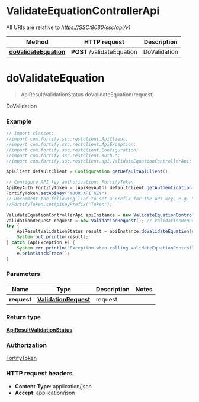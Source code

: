 # ValidateEquationControllerApi

All URIs are relative to *https://SSC:8080/ssc/api/v1*

Method | HTTP request | Description
------------- | ------------- | -------------
[**doValidateEquation**](ValidateEquationControllerApi.md#doValidateEquation) | **POST** /validateEquation | DoValidation


<a name="doValidateEquation"></a>
# **doValidateEquation**
> ApiResultValidationStatus doValidateEquation(request)

DoValidation

### Example
```java
// Import classes:
//import com.fortify.ssc.restclient.ApiClient;
//import com.fortify.ssc.restclient.ApiException;
//import com.fortify.ssc.restclient.Configuration;
//import com.fortify.ssc.restclient.auth.*;
//import com.fortify.ssc.restclient.api.ValidateEquationControllerApi;

ApiClient defaultClient = Configuration.getDefaultApiClient();

// Configure API key authorization: FortifyToken
ApiKeyAuth FortifyToken = (ApiKeyAuth) defaultClient.getAuthentication("FortifyToken");
FortifyToken.setApiKey("YOUR API KEY");
// Uncomment the following line to set a prefix for the API key, e.g. "Token" (defaults to null)
//FortifyToken.setApiKeyPrefix("Token");

ValidateEquationControllerApi apiInstance = new ValidateEquationControllerApi();
ValidationRequest request = new ValidationRequest(); // ValidationRequest | request
try {
    ApiResultValidationStatus result = apiInstance.doValidateEquation(request);
    System.out.println(result);
} catch (ApiException e) {
    System.err.println("Exception when calling ValidateEquationControllerApi#doValidateEquation");
    e.printStackTrace();
}
```

### Parameters

Name | Type | Description  | Notes
------------- | ------------- | ------------- | -------------
 **request** | [**ValidationRequest**](ValidationRequest.md)| request |

### Return type

[**ApiResultValidationStatus**](ApiResultValidationStatus.md)

### Authorization

[FortifyToken](../README.md#FortifyToken)

### HTTP request headers

 - **Content-Type**: application/json
 - **Accept**: application/json

